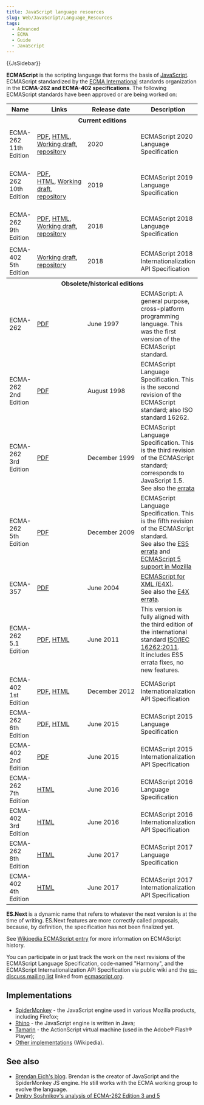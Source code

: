 ```yaml
---
title: JavaScript language resources
slug: Web/JavaScript/Language_Resources
tags:
  - Advanced
  - ECMA
  - Guide
  - JavaScript
---
```

{{JsSidebar}}

**ECMAScript** is the scripting language that forms the basis of
[JavaScript](/en-US/docs/Web/JavaScript). ECMAScript standardized by the
[ECMA International](https://www.ecma-international.org/) standards organization
in the **ECMA-262 and ECMA-402 specifications**. The following ECMAScript
standards have been approved or are being worked on:

<table class="standard-table"><tbody><tr><th>Name</th><th>Links</th><th>Release date</th><th>Description</th></tr><tr><th colspan="4">Current editions</th></tr><tr><td>ECMA-262 11th Edition</td><td><p><a href="https://www.ecma-international.org/publications/files/ECMA-ST/ECMA-262.pdf">PDF</a>, <a href="https://ecma-international.org/ecma-262/11.0/index.html">HTML</a>, <a href="https://tc39.github.io/ecma262/">Working draft</a>, <a href="https://github.com/tc39/ecma262">repository</a></p></td><td>2020</td><td>ECMAScript 2020 Language Specification</td></tr><tr><td>ECMA-262 10th Edition</td><td><p><a href="https://www.ecma-international.org/publications/files/ECMA-ST/ECMA-262.pdf">PDF</a>, <a href="https://ecma-international.org/ecma-262/10.0/index.html">HTML</a>, <a href="https://tc39.github.io/ecma262/">Working draft</a>, <a href="https://github.com/tc39/ecma262">repository</a></p></td><td>2019</td><td>ECMAScript 2019 Language Specification</td></tr><tr><td>ECMA-262 9th Edition</td><td><p><a href="http://ecma-international.org/publications/files/ECMA-ST/Ecma-262.pdf">PDF</a>, <a href="http://ecma-international.org/ecma-262/9.0/index.html#Title">HTML</a>, <br><a href="https://tc39.github.io/ecma262/">Working draft</a>, <a href="https://github.com/tc39/ecma262">repository</a></p></td><td>2018</td><td>ECMAScript 2018 Language Specification</td></tr><tr><td>ECMA-402 5th Edition</td><td><a href="https://tc39.github.io/ecma402/">Working draft</a>, <a href="https://github.com/tc39/ecma402">repository</a></td><td>2018</td><td>ECMAScript 2018 Internationalization API Specification</td></tr><tr><th colspan="4">Obsolete/historical editions</th></tr><tr><td>ECMA-262</td><td><a href="https://www.ecma-international.org/publications/files/ECMA-ST-ARCH/ECMA-262,%201st%20edition,%20June%201997.pdf">PDF</a></td><td>June 1997</td><td>ECMAScript: A general purpose, cross-platform programming language. This was the first version of the ECMAScript standard.</td></tr><tr><td>ECMA-262 2nd Edition</td><td><a href="https://www.ecma-international.org/publications/files/ECMA-ST-ARCH/ECMA-262,%202nd%20edition,%20August%201998.pdf">PDF</a></td><td>August 1998</td><td>ECMAScript Language Specification. This is the second revision of the ECMAScript standard; also ISO standard 16262.</td></tr><tr><td>ECMA-262 3rd Edition</td><td><a href="https://www.ecma-international.org/publications/files/ECMA-ST-ARCH/ECMA-262,%203rd%20edition,%20December%201999.pdf">PDF</a></td><td>December 1999</td><td>ECMAScript Language Specification. This is the third revision of the ECMAScript standard; corresponds to JavaScript 1.5.<br>See also the <a href="https://www.mozilla.org/js/language/E262-3-errata.html">errata</a></td></tr><tr><td>ECMA-262 5th Edition</td><td><a href="https://www.ecma-international.org/publications/files/ECMA-ST-ARCH/ECMA-262%205th%20edition%20December%202009.pdf">PDF</a></td><td>December 2009</td><td>ECMAScript Language Specification. This is the fifth revision of the ECMAScript standard.<br>See also the <a href="https://wiki.ecmascript.org/doku.php?id=es3.1:es3.1_proposal_working_draft">ES5 errata</a> and <a href="/en-US/docs/JavaScript/ECMAScript_5_support_in_Mozilla" title="JavaScript/ECMAScript 5 support in Mozilla">ECMAScript 5 support in Mozilla</a></td></tr><tr><td>ECMA-357</td><td><a href="https://www.ecma-international.org/publications/files/ECMA-ST-WITHDRAWN/ECMA-357,%201st%20edition,%20June%202004.pdf">PDF</a></td><td>June 2004</td><td><a href="/en-US/docs/E4X">ECMAScript for XML (E4X)</a>.<br>See also the <a class="link-https" href="https://bugzilla.mozilla.org/attachment.cgi?id=169406">E4X errata</a>.</td></tr><tr><td>ECMA-262 5.1 Edition</td><td><a href="http://www.ecma-international.org/ecma-262/5.1/ECMA-262.pdf">PDF</a>, <a href="https://www.ecma-international.org/ecma-262/5.1/">HTML</a></td><td>June 2011</td><td>This version is fully aligned with the third edition of the international standard <a href="https://www.iso.org/iso/iso_catalogue/catalogue_tc/catalogue_detail.htm?csnumber=55755">ISO/IEC 16262:2011</a>.<br>It includes ES5 errata fixes, no new features.</td></tr><tr><td>ECMA-402 1st Edition</td><td><a href="https://ecma-international.org/ecma-402/1.0/ECMA-402.pdf">PDF</a>, <a href="https://ecma-international.org/ecma-402/1.0/index.html">HTML</a></td><td>December 2012</td><td>ECMAScript Internationalization API Specification</td></tr><tr><td>ECMA-262 6th Edition</td><td><a href="https://www.ecma-international.org/ecma-262/6.0/ECMA-262.pdf">PDF</a>, <a href="https://www.ecma-international.org/ecma-262/6.0/index.html">HTML</a></td><td>June 2015</td><td>ECMAScript 2015 Language Specification</td></tr><tr><td>ECMA-402 2nd Edition</td><td><a href="https://www.ecma-international.org/ecma-402/2.0/ECMA-402.pdf">PDF</a></td><td>June 2015</td><td>ECMAScript 2015 Internationalization API Specification</td></tr><tr><td>ECMA-262 7th Edition</td><td><a href="https://www.ecma-international.org/ecma-262/7.0/">HTML</a></td><td>June 2016</td><td>ECMAScript 2016 Language Specification</td></tr><tr><td>ECMA-402 3rd Edition</td><td><a href="https://www.ecma-international.org/ecma-402/3.0/">HTML</a></td><td>June 2016</td><td>ECMAScript 2016 Internationalization API Specification</td></tr><tr><td>ECMA-262 8th Edition</td><td><a href="https://www.ecma-international.org/ecma-262/8.0/">HTML</a></td><td>June 2017</td><td>ECMAScript 2017 Language Specification</td></tr><tr><td>ECMA-402 4th Edition</td><td><a href="https://www.ecma-international.org/ecma-402/4.0/">HTML</a></td><td>June 2017</td><td>ECMAScript 2017 Internationalization API Specification</td></tr></tbody></table>

**ES.Next** is a dynamic name that refers to whatever the next version is at the
time of writing. ES.Next features are more correctly called proposals, because,
by definition, the specification has not been finalized yet.

See [Wikipedia ECMAScript entry](https://en.wikipedia.org/wiki/ECMAScript) for
more information on ECMAScript history.

You can participate in or just track the work on the next revisions of the
ECMAScript Language Specification, code-named "Harmony", and the ECMAScript
Internationalization API Specification via public wiki and the
[es-discuss mailing list](https://mail.mozilla.org/listinfo/es-discuss) linked
from [ecmascript.org](https://www.ecmascript.org/community.php).

## Implementations

- [SpiderMonkey](/en-US/docs/SpiderMonkey) - the JavaScript engine used
  in various Mozilla products, including Firefox;
- [Rhino](/en-US/docs/Rhino) - the JavaScript engine is written in Java;
- [Tamarin](/en-US/docs/Tamarin) - the ActionScript virtual machine (used in the
  Adobe® Flash® Player);
- [Other implementations](https://en.wikipedia.org/wiki/List_of_ECMAScript_engines)
  (Wikipedia).

## See also

- [Brendan Eich's blog](https://brendaneich.com/). Brendan is the creator of
  JavaScript and the SpiderMonkey JS engine. He still works with the ECMA
  working group to evolve the language.
- [Dmitry Soshnikov's analysis of ECMA-262 Edition 3 and 5](http://dmitrysoshnikov.com/)
